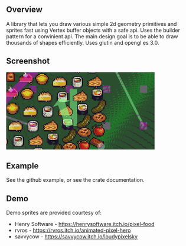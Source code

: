 ## Overview

A library that lets you draw various simple 2d geometry primitives and sprites fast using
Vertex buffer objects with a safe api. Uses the builder pattern for a convinient api.
The main design goal is to be able to draw thousands of shapes efficiently.
Uses glutin and opengl es 3.0.

## Screenshot

<img src="./assets/screenshot.gif" alt="screenshot">


## Example

See the github example, or see the crate documentation.

## Demo

Demo sprites are provided courtesy of:

* Henry Software - https://henrysoftware.itch.io/pixel-food
* rvros - https://rvros.itch.io/animated-pixel-hero
* savvycow - https://savvycow.itch.io/loudypixelsky